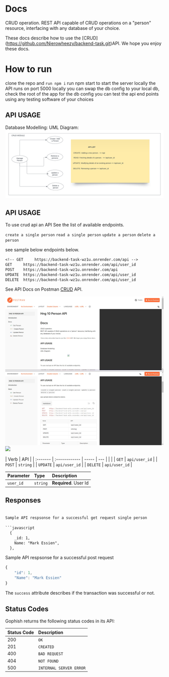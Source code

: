 # Docs

CRUD operation.
REST API capable of CRUD operations on a "person" resource, interfacing with any database of your choice.

These docs describe how to use the [CRUD] (https://github.com/Nierowheezy/backend-task.git)API. We hope you enjoy these docs.

# How to run

clone the repo and `run npm i`
run npm start to start the server locally
the API runs on port 5000 locally
you can swap the db config to your local db, check the root of the app for the db config
you can test the api end points using any testing software of your choices

## API USAGE

Database Modelling:
UML Diagram: ![](docs/images/diagram.png)

## API USAGE

To use crud api an API See the list of available endpoints.

<!-- `get a list persons` -->

`create a single person`
`read a single person`
`update a person`
`delete a person`

see sample below endpoints below.

```http
<!-- GET     https://backend-task-wz1u.onrender.com/api -->
GET     https://backend-task-wz1u.onrender.com/api/user_id
POST    https://backend-task-wz1u.onrender.com/api
UPDATE  https://backend-task-wz1u.onrender.com/api/user_id
DELETE  https://backend-task-wz1u.onrender.com/api/user_id
```

See API Docs on Postman [CRUD](https://documenter.getpostman.com/view/6423394/2s9YC4TXhF#75bce2b0-f221-42ed-95cf-33961c229dca) API.

![](docs/images/postman1.jpg)
![](docs/images/postman2.jpg)
![](docs/images/postma3.jpg)

| Verb     | API           |
| :------- | :------------ | ----- | --- |
| <!--     | `GET`         | `api` | --> |
| `GET`    | `api/user_id` |
| `POST`   | `string`      |
| `UPDATE` | `api/user_id` |
| `DELETE` | `api/user_id` |

| Parameter | Type     | Description           |
| :-------- | :------- | :-------------------- |
| `user_id` | `string` | **Required**. User Id |

## Responses

<!-- Sample API respsonse for a successful get request list of persons

```javascript
[
  {
    _id: 1,
    Name: "Mark Essien",
  },
]; -->

````

Sample API respsonse for a successful get request single person

```javascript
  {
    _id: 1,
    Name: "Mark Essien",
  },
````

Sample API respsonse for a successful post request

```javascript
{
    "id": 1,
    "Name": "Mark Essien"
}
```

The `success` attribute describes if the transaction was successful or not.

## Status Codes

Gophish returns the following status codes in its API:

| Status Code | Description             |
| :---------- | :---------------------- |
| 200         | `OK`                    |
| 201         | `CREATED`               |
| 400         | `BAD REQUEST`           |
| 404         | `NOT FOUND`             |
| 500         | `INTERNAL SERVER ERROR` |
